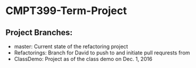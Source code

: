# CMPT399-Term-Project

## Project Branches:
- master: Current state of the refactoring project
- Refactorings: Branch for David to push to and initiate pull requrests from
- ClassDemo: Project as of the class demo on Dec. 1, 2016
